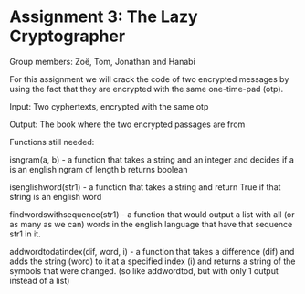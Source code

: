 # Assignment 3: The Lazy Cryptographer
Group members: Zoë, Tom, Jonathan and Hanabi

For this assignment we will crack the code of two encrypted messages by using the fact that they are encrypted with the same one-time-pad (otp).

Input: Two cyphertexts, encrypted with the same otp

Output: The book where the two encrypted passages are from

Functions still needed:

isngram(a, b) - a function that takes a string and an integer and decides if a is an english ngram of length b returns boolean

isenglishword(str1) - a function that takes a string and return True if that string is an english word

findwordswithsequence(str1) - a function that would output a list with all (or as many as we can) words in the english language that have that sequence str1 in it.

addwordtodatindex(dif, word, i) - a function that takes a difference (dif) and adds the string (word) to it at a specified index (i) and returns a string of the symbols that were changed. (so like addwordtod, but with only 1 output instead of a list)

